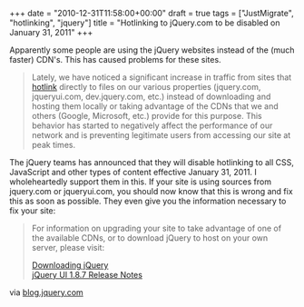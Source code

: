 +++
date = "2010-12-31T11:58:00+00:00"
draft = true
tags = ["JustMigrate", "hotlinking", "jquery"]
title = "Hotlinking to jQuery.com to be disabled on January 31, 2011"
+++
<div class="posterous_bookmarklet_entry">Apparently some people are using the jQuery websites instead of the (much faster) CDN's. This has caused problems for these sites.
<blockquote>
<div>
<p>Lately, we have noticed a significant increase in traffic from sites that <a href="http://altlab.com/hotlinking.html" title="What is hotlinking?" target="_blank">hotlink</a> directly to files on our various properties (jquery.com, jqueryui.com, dev.jquery.com, etc.) instead of downloading and hosting them locally or taking advantage of the CDNs that we and others (Google, Microsoft, etc.) provide for this purpose. This behavior has started to negatively&nbsp;affect&nbsp;the performance of our network and is preventing legitimate users from accessing our site at peak times.</p>
</div>
</blockquote>
<p>The jQuery teams has announced that they will disable hotlinking to all CSS, JavaScript and other types of content effective January 31, 2011.&nbsp;I wholeheartedly support them in this. If your site is using sources from jquery.com or jqueryui.com, you should now know that this is wrong and fix this as soon as possible. They even give you the information necessary to fix your site:</p>
<blockquote>
<p>For information on upgrading your site to take advantage of one of the available CDNs, or to download jQuery to host on your own server, please visit:</p>
<p><a href="http://docs.jquery.com/Downloading_jQuery">Downloading jQuery<br /> </a><a href="http://blog.jqueryui.com/2010/12/jquery-ui-1-8-7/">jQuery UI 1.8.7 Release Notes</a></p>
</blockquote>
</div>
<div class="posterous_quote_citation">via <a href="http://blog.jquery.com/2010/12/30/hotlinking-to-be-disabled-on-jan-31-2011/">blog.jquery.com</a></div>
<p>&nbsp;</p>